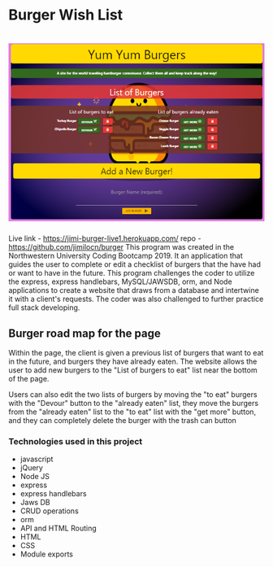 # Burger Wish List
# <img src="/burger.PNG"/>

Live link -  https://jimi-burger-live1.herokuapp.com/
repo - https://github.com/jimilocn/burger
This program was created in the Northwestern University Coding Bootcamp 2019. It an application that guides the user to complete or edit a checklist of burgers that the have had or want to have in the future. This program challenges the coder to utilize the express, express handlebars, MySQL/JAWSDB, orm, and Node applications to create a website that draws from a database and intertwine it with a client's requests. The coder was also challenged to further practice full stack developing. 


## Burger road map for the page

Within the page, the client is given a previous list of burgers that want to eat in the future, and burgers they have already eaten.  The website allows the user to add new burgers to the "List of burgers to eat" list near the bottom of the page.  

Users can also edit the two lists of burgers by moving the "to eat" burgers with the "Devour" button to the "already eaten" list, they move the burgers from the "already eaten" list to the "to eat" list with the "get more" button, and they can completely delete the burger with the trash can button


### Technologies used in this project

- javascript
- jQuery
- Node JS
- express
- express handlebars
- Jaws DB
- CRUD operations
- orm
- API and HTML Routing
- HTML
- CSS
- Module exports


